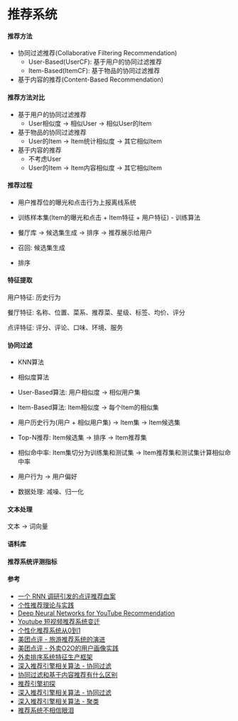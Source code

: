 # 推荐系统

#### 推荐方法

* 协同过滤推荐(Collaborative Filtering Recommendation)
    * User-Based(UserCF): 基于用户的协同过滤推荐
    * Item-Based(ItemCF): 基于物品的协同过滤推荐
* 基于内容的推荐(Content-Based Recommendation)

#### 推荐方法对比

* 基于用户的协同过滤推荐
    * User相似度 -> 相似User -> 相似User的Item
* 基于物品的协同过滤推荐
    * User的Item -> Item统计相似度 -> 其它相似Item
* 基于内容的推荐
    * 不考虑User
    * User的Item -> Item内容相似度 -> 其它相似Item

#### 推荐过程

* 用户推荐位的曝光和点击行为上报离线系统
* 训练样本集(Item的曝光和点击 + Item特征 + 用户特征) - 训练算法

* 餐厅库 -> 候选集生成 -> 排序 -> 推荐展示给用户

* 召回: 候选集生成
* 排序

#### 特征提取

用户特征: 历史行为

餐厅特征: 名称、位置、菜系、推荐菜、星级、标签、均价、评分

点评特征: 评分、评论、口味、环境、服务

#### 协同过滤

* KNN算法
* 相似度算法
* User-Based算法: 用户相似度 -> 相似用户集
* Item-Based算法: Item相似度 -> 每个Item的相似集
* 用户历史行为(用户 + 相似用户集) -> Item集 -> Item候选集
* Top-N推荐: Item候选集 -> 排序 -> Item推荐集
* 相似命中率: Item集切分为训练集和测试集 -> Item推荐集和测试集计算相似命中率

* 用户行为 -> 用户偏好

* 数据处理: 减噪、归一化

#### 文本处理

文本 -> 词向量

#### 语料库

#### 推荐系统评测指标

#### 参考

* [一个 RNN 调研引发的点评推荐血案](https://www.qcloud.com/community/article/826536)
* [个性推荐理论与实践](https://www.qcloud.com/community/article/383583)
* [Deep Neural Networks for YouTube Recommendation](http://www.jianshu.com/p/c5b8268d273b)
* [Youtube 短视频推荐系统变迁](https://www.qcloud.com/community/article/989677)
* [个性化推荐系统从0到1](https://www.qcloud.com/community/article/850053)
* [美团点评 - 旅游推荐系统的演进](https://tech.meituan.com/travel-recsys.html)
* [美团点评 - 外卖O2O的用户画像实践](https://tech.meituan.com/waimai-ups.html)
* [外卖排序系统特征生产框架](https://tech.meituan.com/feature_pipeline.html)
* [深入推荐引擎相关算法 - 协同过滤](https://www.ibm.com/developerworks/cn/web/1103_zhaoct_recommstudy2/)
* [协同过滤和基于内容推荐有什么区别](https://www.zhihu.com/question/19971859)
* [推荐引擎初探](https://www.ibm.com/developerworks/cn/web/1103_zhaoct_recommstudy1/index.html)
* [深入推荐引擎相关算法 - 协同过滤](https://www.ibm.com/developerworks/cn/web/1103_zhaoct_recommstudy2/index.html?ca=drs-)
* [深入推荐引擎相关算法 - 聚类](https://www.ibm.com/developerworks/cn/web/1103_zhaoct_recommstudy3/index.html?ca=drs-)
* [推荐系统不相信眼泪](http://iyao.ren/2017/02/28/itemcf/)
